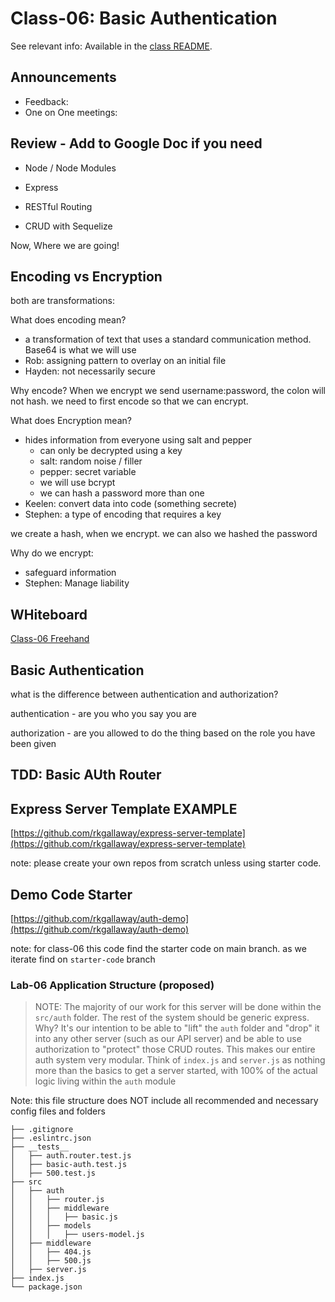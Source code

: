 # Class-06: Basic Authentication

See relevant info: Available in the [class README](README).

## Announcements

- Feedback:  
- One on One meetings:  

## Review - Add to Google Doc if you need

- Node / Node Modules

- Express

- RESTful Routing

- CRUD with Sequelize

Now, Where we are going!

## Encoding vs Encryption

both are transformations: 

What does encoding mean?
- a transformation of text that uses a standard communication method.  Base64 is what we will use
- Rob:  assigning pattern to overlay on an initial file
- Hayden:  not necessarily secure

Why encode?  When we encrypt we send username:password, the colon will not hash.  we need to first encode so that we can encrypt.

What does Encryption mean?
- hides information from everyone using salt and pepper
  - can only be decrypted using a key
  - salt: random noise / filler
  - pepper: secret variable
  - we will use bcrypt 
  - we can hash a password more than one
- Keelen: convert data into code (something secrete)
- Stephen: a type of encoding that requires a key

we create a hash, when we encrypt.  we can also we hashed the password

Why do we encrypt:  
- safeguard information
- Stephen: Manage liability

## WHiteboard

[Class-06 Freehand](https://projects.invisionapp.com/freehand/document/cy3fl6X7P)

## Basic Authentication

what is the difference between authentication and authorization?

authentication - are you who you say you are

authorization - are you allowed to do the thing based on the role you have been given

## TDD: Basic AUth Router

## Express Server Template EXAMPLE

[https://github.com/rkgallaway/express-server-template](https://github.com/rkgallaway/express-server-template)

note:  please create your own repos from scratch unless using starter code.

## Demo Code Starter

[https://github.com/rkgallaway/auth-demo](https://github.com/rkgallaway/auth-demo)

note:  for class-06 this code find the starter code on main branch.  as we iterate find on `starter-code` branch

### Lab-06 Application Structure (proposed)

> NOTE: The majority of our work for this server will be done within the `src/auth` folder. The rest of the system should be generic express. Why? It's our intention to be able to "lift" the `auth` folder and "drop" it into any other server (such as our API server) and be able to use authorization to "protect" those CRUD routes. This makes our entire auth system very modular. Think of `index.js` and `server.js` as nothing more than the basics to get a server started, with 100% of the actual logic living within the `auth` module

Note:  this file structure does NOT include all recommended and necessary config files and folders

```text
├── .gitignore
├── .eslintrc.json
├── __tests__  
│   ├── auth.router.test.js
│   ├── basic-auth.test.js
│   ├── 500.test.js
├── src
│   ├── auth
│   │   ├── router.js
│   │   ├── middleware
│   │   │   ├── basic.js
│   │   ├── models
│   │   │   ├── users-model.js
│   ├── middleware
│   │   ├── 404.js
│   │   ├── 500.js
│   ├── server.js
├── index.js
└── package.json
```
